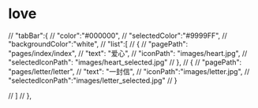 # love

 // "tabBar":{
  //    "color":"#000000",
  //    "selectedColor":"#9999FF",
  //    "backgroundColor":"white",
  //    "list":[
  //      {
  //       "pagePath": "pages/index/index",
  //       "text": "爱心",
  //       "iconPath": "images/heart.jpg",
  //       "selectedIconPath": "images/heart_selected.jpg"
  //     },
  //     {
  //       "pagePath": "pages/letter/letter",
  //       "text": "一封信",
  //       "iconPath":"images/letter.jpg",
  //       "selectedIconPath":"images/letter_selected.jpg"
  //     }

  //    ]
  // },
